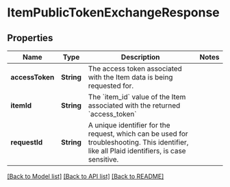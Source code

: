 # ItemPublicTokenExchangeResponse

## Properties
Name | Type | Description | Notes
------------ | ------------- | ------------- | -------------
**accessToken** | **String** | The access token associated with the Item data is being requested for. | 
**itemId** | **String** | The &#x60;item_id&#x60; value of the Item associated with the returned &#x60;access_token&#x60; | 
**requestId** | **String** | A unique identifier for the request, which can be used for troubleshooting. This identifier, like all Plaid identifiers, is case sensitive. | 

[[Back to Model list]](../README.md#documentation-for-models) [[Back to API list]](../README.md#documentation-for-api-endpoints) [[Back to README]](../README.md)


